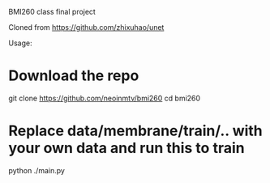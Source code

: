 BMI260 class final project

Cloned from https://github.com/zhixuhao/unet

Usage: 

# Download the repo
git clone https://github.com/neoinmtv/bmi260
cd bmi260
# Replace data/membrane/train/.. with your own data and run this to train
python ./main.py
